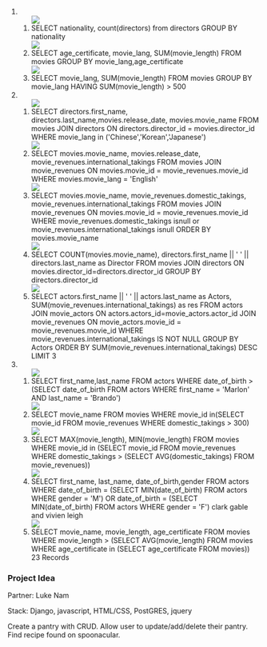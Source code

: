 <!-- SELECT movie_lang, MAX(movie_length) from movies
WHERE movie_length <120 and movie_lang in ('English','Japanese','Chinese')
GROUP BY movie_lang -->
<ol>
<li>
<ol>
<img src='1_1.jpg'>
<li>
SELECT nationality, count(directors) from directors
GROUP BY nationality
</li>
<img src='1_2.jpg'>
<li>
SELECT age_certificate, movie_lang, SUM(movie_length) FROM movies
GROUP BY movie_lang,age_certificate
</li>
<img src='1_3.jpg'>
<li>
SELECT movie_lang, SUM(movie_length) FROM movies
GROUP BY movie_lang
HAVING SUM(movie_length) > 500
</li>
</ol>
<li>
<ol>
<img src='2_1.jpg'>
<li>
SELECT directors.first_name, directors.last_name,movies.release_date, movies.movie_name
FROM movies
JOIN directors
ON directors.director_id = movies.director_id
WHERE movie_lang in ('Chinese','Korean','Japanese')
</li>
<img src="2_2.jpg">
<li>
SELECT movies.movie_name, movies.release_date, movie_revenues.international_takings
FROM movies
JOIN movie_revenues
ON movies.movie_id = movie_revenues.movie_id
WHERE movies.movie_lang = 'English'
</li>
<img src="2_3.jpg">
<li>
SELECT movies.movie_name, movie_revenues.domestic_takings, movie_revenues.international_takings
FROM movies
JOIN movie_revenues
ON movies.movie_id = movie_revenues.movie_id
WHERE movie_revenues.domestic_takings isnull or movie_revenues.international_takings isnull
ORDER BY movies.movie_name
</li>
<img src="2_4.jpg">
<li>
SELECT COUNT(movies.movie_name), directors.first_name || ' ' || directors.last_name as Director
FROM movies
JOIN directors
ON movies.director_id=directors.director_id
GROUP BY directors.director_id
</li>
<img src="2_5.jpg">
<li>
SELECT actors.first_name || ' ' || actors.last_name as Actors, SUM(movie_revenues.international_takings) as res
FROM actors
JOIN movie_actors
ON actors.actors_id=movie_actors.actor_id
JOIN movie_revenues
ON movie_actors.movie_id = movie_revenues.movie_id
WHERE movie_revenues.international_takings IS NOT NULL
GROUP BY Actors
ORDER BY SUM(movie_revenues.international_takings) DESC
LIMIT 3
</li>
</ol>
</li>
<li>
<ol>
<img src="3_1.jpg">
<li>
SELECT first_name,last_name FROM actors
WHERE date_of_birth > (SELECT date_of_birth FROM actors
					  WHERE first_name = 'Marlon' AND last_name = 'Brando')
</li>
<img src="3_2.jpg">
<li>
SELECT movie_name FROM movies
WHERE movie_id in(SELECT movie_id FROM movie_revenues
				 WHERE domestic_takings > 300)
</li>
<img src="3_3.jpg">
<li>
SELECT MAX(movie_length), MIN(movie_length) FROM movies
WHERE movie_id in (SELECT movie_id FROM movie_revenues
				  WHERE domestic_takings > (SELECT AVG(domestic_takings) FROM movie_revenues))
</li>
<img src="3_4.jpg">
<li>
SELECT first_name, last_name, date_of_birth,gender FROM actors
WHERE date_of_birth = (SELECT MIN(date_of_birth) FROM actors WHERE gender = 'M') OR
date_of_birth = (SELECT MIN(date_of_birth) FROM actors WHERE gender = 'F')
clark gable and vivien leigh
</li>
<img src="3_5.jpg">
<li>
SELECT movie_name, movie_length, age_certificate  FROM movies
WHERE movie_length > (SELECT AVG(movie_length) FROM movies
							WHERE age_certificate in (SELECT age_certificate FROM movies))
23 Records
</li>
</ol>
</li>
</ol>

<h3>Project Idea</h3>
<p>Partner: Luke Nam</p>
<p>Stack: Django, javascript, HTML/CSS, PostGRES, jquery</p>
<p>Create a pantry with CRUD. Allow user to update/add/delete their pantry. Find recipe found on spoonacular.</p>